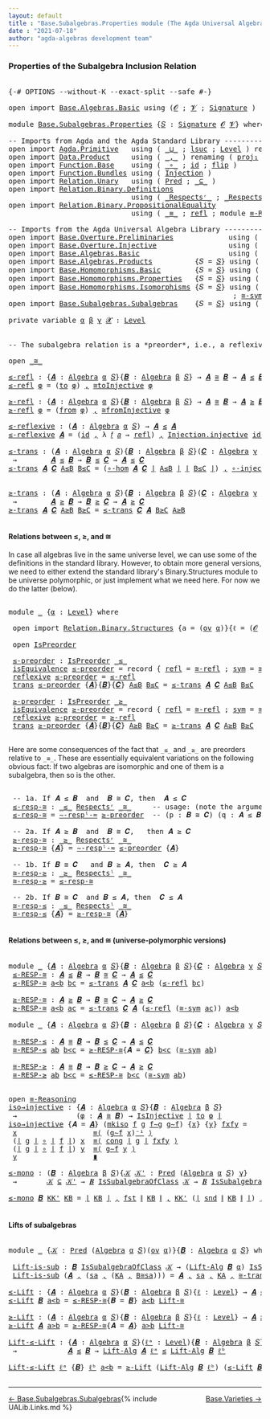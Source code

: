 ```yaml
---
layout: default
title : "Base.Subalgebras.Properties module (The Agda Universal Algebra Library)"
date : "2021-07-18"
author: "agda-algebras development team"
---
```


### <a id="properties-of-the-subalgebra-inclusion-relation">Properties of the Subalgebra Inclusion Relation</a>

<pre class="Agda">

<a id="296" class="Symbol">{-#</a> <a id="300" class="Keyword">OPTIONS</a> <a id="308" class="Pragma">--without-K</a> <a id="320" class="Pragma">--exact-split</a> <a id="334" class="Pragma">--safe</a> <a id="341" class="Symbol">#-}</a>

<a id="346" class="Keyword">open</a> <a id="351" class="Keyword">import</a> <a id="358" href="Base.Algebras.Basic.html" class="Module">Base.Algebras.Basic</a> <a id="378" class="Keyword">using</a> <a id="384" class="Symbol">(</a><a id="385" href="Base.Algebras.Basic.html#1160" class="Generalizable">𝓞</a> <a id="387" class="Symbol">;</a> <a id="389" href="Base.Algebras.Basic.html#1162" class="Generalizable">𝓥</a> <a id="391" class="Symbol">;</a> <a id="393" href="Base.Algebras.Basic.html#3888" class="Function">Signature</a> <a id="403" class="Symbol">)</a>

<a id="406" class="Keyword">module</a> <a id="413" href="Base.Subalgebras.Properties.html" class="Module">Base.Subalgebras.Properties</a> <a id="441" class="Symbol">{</a><a id="442" href="Base.Subalgebras.Properties.html#442" class="Bound">𝑆</a> <a id="444" class="Symbol">:</a> <a id="446" href="Base.Algebras.Basic.html#3888" class="Function">Signature</a> <a id="456" href="Base.Algebras.Basic.html#1160" class="Generalizable">𝓞</a> <a id="458" href="Base.Algebras.Basic.html#1162" class="Generalizable">𝓥</a><a id="459" class="Symbol">}</a> <a id="461" class="Keyword">where</a>

<a id="468" class="Comment">-- Imports from Agda and the Agda Standard Library -------------------------------</a>
<a id="551" class="Keyword">open</a> <a id="556" class="Keyword">import</a> <a id="563" href="Agda.Primitive.html" class="Module">Agda.Primitive</a>   <a id="580" class="Keyword">using</a> <a id="586" class="Symbol">(</a> <a id="588" href="Agda.Primitive.html#810" class="Primitive Operator">_⊔_</a> <a id="592" class="Symbol">;</a> <a id="594" href="Agda.Primitive.html#780" class="Primitive">lsuc</a> <a id="599" class="Symbol">;</a> <a id="601" href="Agda.Primitive.html#597" class="Postulate">Level</a> <a id="607" class="Symbol">)</a> <a id="609" class="Keyword">renaming</a> <a id="618" class="Symbol">(</a> <a id="620" href="Agda.Primitive.html#326" class="Primitive">Set</a> <a id="624" class="Symbol">to</a> <a id="627" class="Primitive">Type</a> <a id="632" class="Symbol">)</a>
<a id="634" class="Keyword">open</a> <a id="639" class="Keyword">import</a> <a id="646" href="Data.Product.html" class="Module">Data.Product</a>     <a id="663" class="Keyword">using</a> <a id="669" class="Symbol">(</a> <a id="671" href="Agda.Builtin.Sigma.html#236" class="InductiveConstructor Operator">_,_</a> <a id="675" class="Symbol">)</a> <a id="677" class="Keyword">renaming</a> <a id="686" class="Symbol">(</a> <a id="688" href="Agda.Builtin.Sigma.html#252" class="Field">proj₁</a> <a id="694" class="Symbol">to</a> <a id="697" class="Field">fst</a> <a id="701" class="Symbol">;</a> <a id="703" href="Agda.Builtin.Sigma.html#264" class="Field">proj₂</a> <a id="709" class="Symbol">to</a> <a id="712" class="Field">snd</a> <a id="716" class="Symbol">)</a>
<a id="718" class="Keyword">open</a> <a id="723" class="Keyword">import</a> <a id="730" href="Function.Base.html" class="Module">Function.Base</a>    <a id="747" class="Keyword">using</a> <a id="753" class="Symbol">(</a> <a id="755" href="Function.Base.html#1031" class="Function Operator">_∘_</a> <a id="759" class="Symbol">;</a> <a id="761" href="Function.Base.html#615" class="Function">id</a> <a id="764" class="Symbol">;</a> <a id="766" href="Function.Base.html#1554" class="Function">flip</a> <a id="771" class="Symbol">)</a>
<a id="773" class="Keyword">open</a> <a id="778" class="Keyword">import</a> <a id="785" href="Function.Bundles.html" class="Module">Function.Bundles</a> <a id="802" class="Keyword">using</a> <a id="808" class="Symbol">(</a> <a id="810" href="Function.Bundles.html#2240" class="Record">Injection</a> <a id="820" class="Symbol">)</a>
<a id="822" class="Keyword">open</a> <a id="827" class="Keyword">import</a> <a id="834" href="Relation.Unary.html" class="Module">Relation.Unary</a>   <a id="851" class="Keyword">using</a> <a id="857" class="Symbol">(</a> <a id="859" href="Relation.Unary.html#1101" class="Function">Pred</a> <a id="864" class="Symbol">;</a> <a id="866" href="Relation.Unary.html#1742" class="Function Operator">_⊆_</a> <a id="870" class="Symbol">)</a>
<a id="872" class="Keyword">open</a> <a id="877" class="Keyword">import</a> <a id="884" href="Relation.Binary.Definitions.html" class="Module">Relation.Binary.Definitions</a>
                             <a id="941" class="Keyword">using</a> <a id="947" class="Symbol">(</a> <a id="949" href="Relation.Binary.Definitions.html#3861" class="Function Operator">_Respectsʳ_</a> <a id="961" class="Symbol">;</a> <a id="963" href="Relation.Binary.Definitions.html#4026" class="Function Operator">_Respectsˡ_</a> <a id="975" class="Symbol">)</a>
<a id="977" class="Keyword">open</a> <a id="982" class="Keyword">import</a> <a id="989" href="Relation.Binary.PropositionalEquality.html" class="Module">Relation.Binary.PropositionalEquality</a>
                             <a id="1056" class="Keyword">using</a> <a id="1062" class="Symbol">(</a> <a id="1064" href="Agda.Builtin.Equality.html#151" class="Datatype Operator">_≡_</a> <a id="1068" class="Symbol">;</a> <a id="1070" href="Agda.Builtin.Equality.html#208" class="InductiveConstructor">refl</a> <a id="1075" class="Symbol">;</a> <a id="1077" class="Keyword">module</a> <a id="1084" href="Relation.Binary.PropositionalEquality.Core.html#2708" class="Module">≡-Reasoning</a> <a id="1096" class="Symbol">;</a> <a id="1098" href="Relation.Binary.PropositionalEquality.Core.html#1130" class="Function">cong</a> <a id="1103" class="Symbol">)</a>

<a id="1106" class="Comment">-- Imports from the Agda Universal Algebra Library --------------------</a>
<a id="1178" class="Keyword">open</a> <a id="1183" class="Keyword">import</a> <a id="1190" href="Base.Overture.Preliminaries.html" class="Module">Base.Overture.Preliminaries</a>             <a id="1230" class="Keyword">using</a> <a id="1236" class="Symbol">(</a> <a id="1238" href="Base.Overture.Preliminaries.html#4402" class="Function Operator">∣_∣</a> <a id="1242" class="Symbol">;</a> <a id="1244" href="Base.Overture.Preliminaries.html#4440" class="Function Operator">∥_∥</a> <a id="1248" class="Symbol">;</a> <a id="1250" href="Base.Overture.Preliminaries.html#4995" class="Function Operator">_⁻¹</a> <a id="1254" class="Symbol">)</a>
<a id="1256" class="Keyword">open</a> <a id="1261" class="Keyword">import</a> <a id="1268" href="Base.Overture.Injective.html" class="Module">Base.Overture.Injective</a>                 <a id="1308" class="Keyword">using</a> <a id="1314" class="Symbol">(</a>  <a id="1317" href="Base.Overture.Injective.html#1165" class="Function">id-is-injective</a> <a id="1333" class="Symbol">;</a> <a id="1335" href="Base.Overture.Injective.html#1280" class="Function">IsInjective</a> <a id="1347" class="Symbol">;</a> <a id="1349" href="Base.Overture.Injective.html#1455" class="Function">∘-injective</a> <a id="1361" class="Symbol">)</a>
<a id="1363" class="Keyword">open</a> <a id="1368" class="Keyword">import</a> <a id="1375" href="Base.Algebras.Basic.html" class="Module">Base.Algebras.Basic</a>                     <a id="1415" class="Keyword">using</a> <a id="1421" class="Symbol">(</a> <a id="1423" href="Base.Algebras.Basic.html#6257" class="Function">Algebra</a> <a id="1431" class="Symbol">;</a> <a id="1433" href="Base.Algebras.Basic.html#10825" class="Function">Lift-Alg</a> <a id="1442" class="Symbol">)</a>
<a id="1444" class="Keyword">open</a> <a id="1449" class="Keyword">import</a> <a id="1456" href="Base.Algebras.Products.html" class="Module">Base.Algebras.Products</a>          <a id="1488" class="Symbol">{</a><a id="1489" class="Argument">𝑆</a> <a id="1491" class="Symbol">=</a> <a id="1493" href="Base.Subalgebras.Properties.html#442" class="Bound">𝑆</a><a id="1494" class="Symbol">}</a> <a id="1496" class="Keyword">using</a> <a id="1502" class="Symbol">(</a> <a id="1504" href="Base.Algebras.Products.html#3165" class="Function">ov</a> <a id="1507" class="Symbol">)</a>
<a id="1509" class="Keyword">open</a> <a id="1514" class="Keyword">import</a> <a id="1521" href="Base.Homomorphisms.Basic.html" class="Module">Base.Homomorphisms.Basic</a>        <a id="1553" class="Symbol">{</a><a id="1554" class="Argument">𝑆</a> <a id="1556" class="Symbol">=</a> <a id="1558" href="Base.Subalgebras.Properties.html#442" class="Bound">𝑆</a><a id="1559" class="Symbol">}</a> <a id="1561" class="Keyword">using</a> <a id="1567" class="Symbol">(</a> <a id="1569" href="Base.Homomorphisms.Basic.html#2573" class="Function">is-homomorphism</a> <a id="1585" class="Symbol">)</a>
<a id="1587" class="Keyword">open</a> <a id="1592" class="Keyword">import</a> <a id="1599" href="Base.Homomorphisms.Properties.html" class="Module">Base.Homomorphisms.Properties</a>   <a id="1631" class="Symbol">{</a><a id="1632" class="Argument">𝑆</a> <a id="1634" class="Symbol">=</a> <a id="1636" href="Base.Subalgebras.Properties.html#442" class="Bound">𝑆</a><a id="1637" class="Symbol">}</a> <a id="1639" class="Keyword">using</a> <a id="1645" class="Symbol">(</a> <a id="1647" href="Base.Homomorphisms.Properties.html#1396" class="Function">∘-hom</a> <a id="1653" class="Symbol">;</a> <a id="1655" href="Base.Homomorphisms.Properties.html#1710" class="Function">∘-is-hom</a> <a id="1664" class="Symbol">)</a>
<a id="1666" class="Keyword">open</a> <a id="1671" class="Keyword">import</a> <a id="1678" href="Base.Homomorphisms.Isomorphisms.html" class="Module">Base.Homomorphisms.Isomorphisms</a> <a id="1710" class="Symbol">{</a><a id="1711" class="Argument">𝑆</a> <a id="1713" class="Symbol">=</a> <a id="1715" href="Base.Subalgebras.Properties.html#442" class="Bound">𝑆</a><a id="1716" class="Symbol">}</a> <a id="1718" class="Keyword">using</a> <a id="1724" class="Symbol">(</a> <a id="1726" href="Base.Homomorphisms.Isomorphisms.html#2378" class="Record Operator">_≅_</a> <a id="1730" class="Symbol">;</a> <a id="1732" href="Base.Homomorphisms.Isomorphisms.html#3545" class="Function">≅toInjective</a> <a id="1745" class="Symbol">;</a> <a id="1747" href="Base.Homomorphisms.Isomorphisms.html#3873" class="Function">≅fromInjective</a> <a id="1762" class="Symbol">;</a> <a id="1764" href="Base.Homomorphisms.Isomorphisms.html#2919" class="Function">≅-refl</a>
                                                     <a id="1824" class="Symbol">;</a> <a id="1826" href="Base.Homomorphisms.Isomorphisms.html#3009" class="Function">≅-sym</a> <a id="1832" class="Symbol">;</a> <a id="1834" href="Base.Homomorphisms.Isomorphisms.html#3098" class="Function">≅-trans</a> <a id="1842" class="Symbol">;</a> <a id="1844" href="Base.Homomorphisms.Isomorphisms.html#4453" class="Function">Lift-≅</a> <a id="1851" class="Symbol">;</a> <a id="1853" href="Base.Homomorphisms.Isomorphisms.html#2472" class="InductiveConstructor">mkiso</a> <a id="1859" class="Symbol">)</a>
<a id="1861" class="Keyword">open</a> <a id="1866" class="Keyword">import</a> <a id="1873" href="Base.Subalgebras.Subalgebras.html" class="Module">Base.Subalgebras.Subalgebras</a>    <a id="1905" class="Symbol">{</a><a id="1906" class="Argument">𝑆</a> <a id="1908" class="Symbol">=</a> <a id="1910" href="Base.Subalgebras.Properties.html#442" class="Bound">𝑆</a><a id="1911" class="Symbol">}</a> <a id="1913" class="Keyword">using</a> <a id="1919" class="Symbol">(</a> <a id="1921" href="Base.Subalgebras.Subalgebras.html#2266" class="Function Operator">_≤_</a> <a id="1925" class="Symbol">;</a> <a id="1927" href="Base.Subalgebras.Subalgebras.html#2419" class="Function Operator">_≥_</a> <a id="1931" class="Symbol">;</a> <a id="1933" href="Base.Subalgebras.Subalgebras.html#5829" class="Function Operator">_IsSubalgebraOfClass_</a> <a id="1955" class="Symbol">)</a>

<a id="1958" class="Keyword">private</a> <a id="1966" class="Keyword">variable</a> <a id="1975" href="Base.Subalgebras.Properties.html#1975" class="Generalizable">α</a> <a id="1977" href="Base.Subalgebras.Properties.html#1977" class="Generalizable">β</a> <a id="1979" href="Base.Subalgebras.Properties.html#1979" class="Generalizable">γ</a> <a id="1981" href="Base.Subalgebras.Properties.html#1981" class="Generalizable">𝓧</a> <a id="1983" class="Symbol">:</a> <a id="1985" href="Agda.Primitive.html#597" class="Postulate">Level</a>


<a id="1993" class="Comment">-- The subalgebra relation is a *preorder*, i.e., a reflexive transitive binary relation.</a>

<a id="2084" class="Keyword">open</a> <a id="2089" href="Base.Homomorphisms.Isomorphisms.html#2378" class="Module Operator">_≅_</a>

<a id="≤-refl"></a><a id="2094" href="Base.Subalgebras.Properties.html#2094" class="Function">≤-refl</a> <a id="2101" class="Symbol">:</a> <a id="2103" class="Symbol">{</a><a id="2104" href="Base.Subalgebras.Properties.html#2104" class="Bound">𝑨</a> <a id="2106" class="Symbol">:</a> <a id="2108" href="Base.Algebras.Basic.html#6257" class="Function">Algebra</a> <a id="2116" href="Base.Subalgebras.Properties.html#1975" class="Generalizable">α</a> <a id="2118" href="Base.Subalgebras.Properties.html#442" class="Bound">𝑆</a><a id="2119" class="Symbol">}{</a><a id="2121" href="Base.Subalgebras.Properties.html#2121" class="Bound">𝑩</a> <a id="2123" class="Symbol">:</a> <a id="2125" href="Base.Algebras.Basic.html#6257" class="Function">Algebra</a> <a id="2133" href="Base.Subalgebras.Properties.html#1977" class="Generalizable">β</a> <a id="2135" href="Base.Subalgebras.Properties.html#442" class="Bound">𝑆</a><a id="2136" class="Symbol">}</a> <a id="2138" class="Symbol">→</a> <a id="2140" href="Base.Subalgebras.Properties.html#2104" class="Bound">𝑨</a> <a id="2142" href="Base.Homomorphisms.Isomorphisms.html#2378" class="Record Operator">≅</a> <a id="2144" href="Base.Subalgebras.Properties.html#2121" class="Bound">𝑩</a> <a id="2146" class="Symbol">→</a> <a id="2148" href="Base.Subalgebras.Properties.html#2104" class="Bound">𝑨</a> <a id="2150" href="Base.Subalgebras.Subalgebras.html#2266" class="Function Operator">≤</a> <a id="2152" href="Base.Subalgebras.Properties.html#2121" class="Bound">𝑩</a>
<a id="2154" href="Base.Subalgebras.Properties.html#2094" class="Function">≤-refl</a> <a id="2161" href="Base.Subalgebras.Properties.html#2161" class="Bound">φ</a> <a id="2163" class="Symbol">=</a> <a id="2165" class="Symbol">(</a><a id="2166" href="Base.Homomorphisms.Isomorphisms.html#2487" class="Field">to</a> <a id="2169" href="Base.Subalgebras.Properties.html#2161" class="Bound">φ</a><a id="2170" class="Symbol">)</a> <a id="2172" href="Agda.Builtin.Sigma.html#236" class="InductiveConstructor Operator">,</a> <a id="2174" href="Base.Homomorphisms.Isomorphisms.html#3545" class="Function">≅toInjective</a> <a id="2187" href="Base.Subalgebras.Properties.html#2161" class="Bound">φ</a>

<a id="≥-refl"></a><a id="2190" href="Base.Subalgebras.Properties.html#2190" class="Function">≥-refl</a> <a id="2197" class="Symbol">:</a> <a id="2199" class="Symbol">{</a><a id="2200" href="Base.Subalgebras.Properties.html#2200" class="Bound">𝑨</a> <a id="2202" class="Symbol">:</a> <a id="2204" href="Base.Algebras.Basic.html#6257" class="Function">Algebra</a> <a id="2212" href="Base.Subalgebras.Properties.html#1975" class="Generalizable">α</a> <a id="2214" href="Base.Subalgebras.Properties.html#442" class="Bound">𝑆</a><a id="2215" class="Symbol">}{</a><a id="2217" href="Base.Subalgebras.Properties.html#2217" class="Bound">𝑩</a> <a id="2219" class="Symbol">:</a> <a id="2221" href="Base.Algebras.Basic.html#6257" class="Function">Algebra</a> <a id="2229" href="Base.Subalgebras.Properties.html#1977" class="Generalizable">β</a> <a id="2231" href="Base.Subalgebras.Properties.html#442" class="Bound">𝑆</a><a id="2232" class="Symbol">}</a> <a id="2234" class="Symbol">→</a> <a id="2236" href="Base.Subalgebras.Properties.html#2200" class="Bound">𝑨</a> <a id="2238" href="Base.Homomorphisms.Isomorphisms.html#2378" class="Record Operator">≅</a> <a id="2240" href="Base.Subalgebras.Properties.html#2217" class="Bound">𝑩</a> <a id="2242" class="Symbol">→</a> <a id="2244" href="Base.Subalgebras.Properties.html#2200" class="Bound">𝑨</a> <a id="2246" href="Base.Subalgebras.Subalgebras.html#2419" class="Function Operator">≥</a> <a id="2248" href="Base.Subalgebras.Properties.html#2217" class="Bound">𝑩</a>
<a id="2250" href="Base.Subalgebras.Properties.html#2190" class="Function">≥-refl</a> <a id="2257" href="Base.Subalgebras.Properties.html#2257" class="Bound">φ</a> <a id="2259" class="Symbol">=</a> <a id="2261" class="Symbol">(</a><a id="2262" href="Base.Homomorphisms.Isomorphisms.html#2502" class="Field">from</a> <a id="2267" href="Base.Subalgebras.Properties.html#2257" class="Bound">φ</a><a id="2268" class="Symbol">)</a> <a id="2270" href="Agda.Builtin.Sigma.html#236" class="InductiveConstructor Operator">,</a> <a id="2272" href="Base.Homomorphisms.Isomorphisms.html#3873" class="Function">≅fromInjective</a> <a id="2287" href="Base.Subalgebras.Properties.html#2257" class="Bound">φ</a>

<a id="≤-reflexive"></a><a id="2290" href="Base.Subalgebras.Properties.html#2290" class="Function">≤-reflexive</a> <a id="2302" class="Symbol">:</a> <a id="2304" class="Symbol">(</a><a id="2305" href="Base.Subalgebras.Properties.html#2305" class="Bound">𝑨</a> <a id="2307" class="Symbol">:</a> <a id="2309" href="Base.Algebras.Basic.html#6257" class="Function">Algebra</a> <a id="2317" href="Base.Subalgebras.Properties.html#1975" class="Generalizable">α</a> <a id="2319" href="Base.Subalgebras.Properties.html#442" class="Bound">𝑆</a><a id="2320" class="Symbol">)</a> <a id="2322" class="Symbol">→</a> <a id="2324" href="Base.Subalgebras.Properties.html#2305" class="Bound">𝑨</a> <a id="2326" href="Base.Subalgebras.Subalgebras.html#2266" class="Function Operator">≤</a> <a id="2328" href="Base.Subalgebras.Properties.html#2305" class="Bound">𝑨</a>
<a id="2330" href="Base.Subalgebras.Properties.html#2290" class="Function">≤-reflexive</a> <a id="2342" href="Base.Subalgebras.Properties.html#2342" class="Bound">𝑨</a> <a id="2344" class="Symbol">=</a> <a id="2346" class="Symbol">(</a><a id="2347" href="Function.Base.html#615" class="Function">id</a> <a id="2350" href="Agda.Builtin.Sigma.html#236" class="InductiveConstructor Operator">,</a> <a id="2352" class="Symbol">λ</a> <a id="2354" href="Base.Subalgebras.Properties.html#2354" class="Bound">𝑓</a> <a id="2356" href="Base.Subalgebras.Properties.html#2356" class="Bound">𝑎</a> <a id="2358" class="Symbol">→</a> <a id="2360" href="Agda.Builtin.Equality.html#208" class="InductiveConstructor">refl</a><a id="2364" class="Symbol">)</a> <a id="2366" href="Agda.Builtin.Sigma.html#236" class="InductiveConstructor Operator">,</a> <a id="2368" href="Function.Bundles.html#2366" class="Field">Injection.injective</a> <a id="2388" href="Base.Overture.Injective.html#1165" class="Function">id-is-injective</a>

<a id="≤-trans"></a><a id="2405" href="Base.Subalgebras.Properties.html#2405" class="Function">≤-trans</a> <a id="2413" class="Symbol">:</a> <a id="2415" class="Symbol">(</a><a id="2416" href="Base.Subalgebras.Properties.html#2416" class="Bound">𝑨</a> <a id="2418" class="Symbol">:</a> <a id="2420" href="Base.Algebras.Basic.html#6257" class="Function">Algebra</a> <a id="2428" href="Base.Subalgebras.Properties.html#1975" class="Generalizable">α</a> <a id="2430" href="Base.Subalgebras.Properties.html#442" class="Bound">𝑆</a><a id="2431" class="Symbol">){</a><a id="2433" href="Base.Subalgebras.Properties.html#2433" class="Bound">𝑩</a> <a id="2435" class="Symbol">:</a> <a id="2437" href="Base.Algebras.Basic.html#6257" class="Function">Algebra</a> <a id="2445" href="Base.Subalgebras.Properties.html#1977" class="Generalizable">β</a> <a id="2447" href="Base.Subalgebras.Properties.html#442" class="Bound">𝑆</a><a id="2448" class="Symbol">}(</a><a id="2450" href="Base.Subalgebras.Properties.html#2450" class="Bound">𝑪</a> <a id="2452" class="Symbol">:</a> <a id="2454" href="Base.Algebras.Basic.html#6257" class="Function">Algebra</a> <a id="2462" href="Base.Subalgebras.Properties.html#1979" class="Generalizable">γ</a> <a id="2464" href="Base.Subalgebras.Properties.html#442" class="Bound">𝑆</a><a id="2465" class="Symbol">)</a>
 <a id="2468" class="Symbol">→</a>        <a id="2477" href="Base.Subalgebras.Properties.html#2416" class="Bound">𝑨</a> <a id="2479" href="Base.Subalgebras.Subalgebras.html#2266" class="Function Operator">≤</a> <a id="2481" href="Base.Subalgebras.Properties.html#2433" class="Bound">𝑩</a> <a id="2483" class="Symbol">→</a> <a id="2485" href="Base.Subalgebras.Properties.html#2433" class="Bound">𝑩</a> <a id="2487" href="Base.Subalgebras.Subalgebras.html#2266" class="Function Operator">≤</a> <a id="2489" href="Base.Subalgebras.Properties.html#2450" class="Bound">𝑪</a> <a id="2491" class="Symbol">→</a> <a id="2493" href="Base.Subalgebras.Properties.html#2416" class="Bound">𝑨</a> <a id="2495" href="Base.Subalgebras.Subalgebras.html#2266" class="Function Operator">≤</a> <a id="2497" href="Base.Subalgebras.Properties.html#2450" class="Bound">𝑪</a>
<a id="2499" href="Base.Subalgebras.Properties.html#2405" class="Function">≤-trans</a> <a id="2507" href="Base.Subalgebras.Properties.html#2507" class="Bound">𝑨</a> <a id="2509" href="Base.Subalgebras.Properties.html#2509" class="Bound">𝑪</a> <a id="2511" href="Base.Subalgebras.Properties.html#2511" class="Bound">A≤B</a> <a id="2515" href="Base.Subalgebras.Properties.html#2515" class="Bound">B≤C</a> <a id="2519" class="Symbol">=</a> <a id="2521" class="Symbol">(</a><a id="2522" href="Base.Homomorphisms.Properties.html#1396" class="Function">∘-hom</a> <a id="2528" href="Base.Subalgebras.Properties.html#2507" class="Bound">𝑨</a> <a id="2530" href="Base.Subalgebras.Properties.html#2509" class="Bound">𝑪</a> <a id="2532" href="Base.Overture.Preliminaries.html#4402" class="Function Operator">∣</a> <a id="2534" href="Base.Subalgebras.Properties.html#2511" class="Bound">A≤B</a> <a id="2538" href="Base.Overture.Preliminaries.html#4402" class="Function Operator">∣</a> <a id="2540" href="Base.Overture.Preliminaries.html#4402" class="Function Operator">∣</a> <a id="2542" href="Base.Subalgebras.Properties.html#2515" class="Bound">B≤C</a> <a id="2546" href="Base.Overture.Preliminaries.html#4402" class="Function Operator">∣</a><a id="2547" class="Symbol">)</a> <a id="2549" href="Agda.Builtin.Sigma.html#236" class="InductiveConstructor Operator">,</a> <a id="2551" href="Base.Overture.Injective.html#1455" class="Function">∘-injective</a> <a id="2563" href="Base.Overture.Preliminaries.html#4440" class="Function Operator">∥</a> <a id="2565" href="Base.Subalgebras.Properties.html#2511" class="Bound">A≤B</a> <a id="2569" href="Base.Overture.Preliminaries.html#4440" class="Function Operator">∥</a> <a id="2571" href="Base.Overture.Preliminaries.html#4440" class="Function Operator">∥</a> <a id="2573" href="Base.Subalgebras.Properties.html#2515" class="Bound">B≤C</a> <a id="2577" href="Base.Overture.Preliminaries.html#4440" class="Function Operator">∥</a>


<a id="≥-trans"></a><a id="2581" href="Base.Subalgebras.Properties.html#2581" class="Function">≥-trans</a> <a id="2589" class="Symbol">:</a> <a id="2591" class="Symbol">(</a><a id="2592" href="Base.Subalgebras.Properties.html#2592" class="Bound">𝑨</a> <a id="2594" class="Symbol">:</a> <a id="2596" href="Base.Algebras.Basic.html#6257" class="Function">Algebra</a> <a id="2604" href="Base.Subalgebras.Properties.html#1975" class="Generalizable">α</a> <a id="2606" href="Base.Subalgebras.Properties.html#442" class="Bound">𝑆</a><a id="2607" class="Symbol">){</a><a id="2609" href="Base.Subalgebras.Properties.html#2609" class="Bound">𝑩</a> <a id="2611" class="Symbol">:</a> <a id="2613" href="Base.Algebras.Basic.html#6257" class="Function">Algebra</a> <a id="2621" href="Base.Subalgebras.Properties.html#1977" class="Generalizable">β</a> <a id="2623" href="Base.Subalgebras.Properties.html#442" class="Bound">𝑆</a><a id="2624" class="Symbol">}(</a><a id="2626" href="Base.Subalgebras.Properties.html#2626" class="Bound">𝑪</a> <a id="2628" class="Symbol">:</a> <a id="2630" href="Base.Algebras.Basic.html#6257" class="Function">Algebra</a> <a id="2638" href="Base.Subalgebras.Properties.html#1979" class="Generalizable">γ</a> <a id="2640" href="Base.Subalgebras.Properties.html#442" class="Bound">𝑆</a><a id="2641" class="Symbol">)</a>
 <a id="2644" class="Symbol">→</a>        <a id="2653" href="Base.Subalgebras.Properties.html#2592" class="Bound">𝑨</a> <a id="2655" href="Base.Subalgebras.Subalgebras.html#2419" class="Function Operator">≥</a> <a id="2657" href="Base.Subalgebras.Properties.html#2609" class="Bound">𝑩</a> <a id="2659" class="Symbol">→</a> <a id="2661" href="Base.Subalgebras.Properties.html#2609" class="Bound">𝑩</a> <a id="2663" href="Base.Subalgebras.Subalgebras.html#2419" class="Function Operator">≥</a> <a id="2665" href="Base.Subalgebras.Properties.html#2626" class="Bound">𝑪</a> <a id="2667" class="Symbol">→</a> <a id="2669" href="Base.Subalgebras.Properties.html#2592" class="Bound">𝑨</a> <a id="2671" href="Base.Subalgebras.Subalgebras.html#2419" class="Function Operator">≥</a> <a id="2673" href="Base.Subalgebras.Properties.html#2626" class="Bound">𝑪</a>
<a id="2675" href="Base.Subalgebras.Properties.html#2581" class="Function">≥-trans</a> <a id="2683" href="Base.Subalgebras.Properties.html#2683" class="Bound">𝑨</a> <a id="2685" href="Base.Subalgebras.Properties.html#2685" class="Bound">𝑪</a> <a id="2687" href="Base.Subalgebras.Properties.html#2687" class="Bound">A≥B</a> <a id="2691" href="Base.Subalgebras.Properties.html#2691" class="Bound">B≥C</a> <a id="2695" class="Symbol">=</a> <a id="2697" href="Base.Subalgebras.Properties.html#2405" class="Function">≤-trans</a> <a id="2705" href="Base.Subalgebras.Properties.html#2685" class="Bound">𝑪</a> <a id="2707" href="Base.Subalgebras.Properties.html#2683" class="Bound">𝑨</a> <a id="2709" href="Base.Subalgebras.Properties.html#2691" class="Bound">B≥C</a> <a id="2713" href="Base.Subalgebras.Properties.html#2687" class="Bound">A≥B</a>

</pre>

#### <a id="relations-between">Relations between ≤, ≥, and ≅</a>

In case all algebras live in the same universe level, we can use some of the definitions
in the standard library. However, to obtain more general versions, we need to either
extend the standard library's Binary.Structures module to be universe polymorphic, or
just implement what we need here.  For now we do the latter (below).

<pre class="Agda">

<a id="3140" class="Keyword">module</a> <a id="3147" href="Base.Subalgebras.Properties.html#3147" class="Module">_</a> <a id="3149" class="Symbol">{</a><a id="3150" href="Base.Subalgebras.Properties.html#3150" class="Bound">α</a> <a id="3152" class="Symbol">:</a> <a id="3154" href="Agda.Primitive.html#597" class="Postulate">Level</a><a id="3159" class="Symbol">}</a> <a id="3161" class="Keyword">where</a>

 <a id="3169" class="Keyword">open</a> <a id="3174" class="Keyword">import</a> <a id="3181" href="Relation.Binary.Structures.html" class="Module">Relation.Binary.Structures</a> <a id="3208" class="Symbol">{</a><a id="3209" class="Argument">a</a> <a id="3211" class="Symbol">=</a> <a id="3213" class="Symbol">(</a><a id="3214" href="Base.Algebras.Products.html#3165" class="Function">ov</a> <a id="3217" href="Base.Subalgebras.Properties.html#3150" class="Bound">α</a><a id="3218" class="Symbol">)}{</a><a id="3221" class="Argument">ℓ</a> <a id="3223" class="Symbol">=</a> <a id="3225" class="Symbol">(</a><a id="3226" href="Base.Subalgebras.Properties.html#456" class="Bound">𝓞</a> <a id="3228" href="Agda.Primitive.html#810" class="Primitive Operator">⊔</a> <a id="3230" href="Base.Subalgebras.Properties.html#458" class="Bound">𝓥</a> <a id="3232" href="Agda.Primitive.html#810" class="Primitive Operator">⊔</a> <a id="3234" href="Base.Subalgebras.Properties.html#3150" class="Bound">α</a><a id="3235" class="Symbol">)}</a> <a id="3238" class="Symbol">(</a><a id="3239" href="Base.Homomorphisms.Isomorphisms.html#2378" class="Record Operator">_≅_</a> <a id="3243" class="Symbol">{</a><a id="3244" href="Base.Subalgebras.Properties.html#3150" class="Bound">α</a><a id="3245" class="Symbol">}{</a><a id="3247" href="Base.Subalgebras.Properties.html#3150" class="Bound">α</a><a id="3248" class="Symbol">})</a>

 <a id="3253" class="Keyword">open</a> <a id="3258" href="Relation.Binary.Structures.html#2163" class="Module">IsPreorder</a>

 <a id="3271" href="Base.Subalgebras.Properties.html#3271" class="Function">≤-preorder</a> <a id="3282" class="Symbol">:</a> <a id="3284" href="Relation.Binary.Structures.html#2163" class="Record">IsPreorder</a> <a id="3295" href="Base.Subalgebras.Subalgebras.html#2266" class="Function Operator">_≤_</a>
 <a id="3300" href="Relation.Binary.Structures.html#2228" class="Field">isEquivalence</a> <a id="3314" href="Base.Subalgebras.Properties.html#3271" class="Function">≤-preorder</a> <a id="3325" class="Symbol">=</a> <a id="3327" class="Keyword">record</a> <a id="3334" class="Symbol">{</a> <a id="3336" href="Relation.Binary.Structures.html#1568" class="Field">refl</a> <a id="3341" class="Symbol">=</a> <a id="3343" href="Base.Homomorphisms.Isomorphisms.html#2919" class="Function">≅-refl</a> <a id="3350" class="Symbol">;</a> <a id="3352" href="Relation.Binary.Structures.html#1594" class="Field">sym</a> <a id="3356" class="Symbol">=</a> <a id="3358" href="Base.Homomorphisms.Isomorphisms.html#3009" class="Function">≅-sym</a> <a id="3364" class="Symbol">;</a> <a id="3366" href="Relation.Binary.Structures.html#1620" class="Field">trans</a> <a id="3372" class="Symbol">=</a> <a id="3374" href="Base.Homomorphisms.Isomorphisms.html#3098" class="Function">≅-trans</a> <a id="3382" class="Symbol">}</a>
 <a id="3385" href="Relation.Binary.Structures.html#2331" class="Field">reflexive</a> <a id="3395" href="Base.Subalgebras.Properties.html#3271" class="Function">≤-preorder</a> <a id="3406" class="Symbol">=</a> <a id="3408" href="Base.Subalgebras.Properties.html#2094" class="Function">≤-refl</a>
 <a id="3416" href="Relation.Binary.Structures.html#2361" class="Field">trans</a> <a id="3422" href="Base.Subalgebras.Properties.html#3271" class="Function">≤-preorder</a> <a id="3433" class="Symbol">{</a><a id="3434" href="Base.Subalgebras.Properties.html#3434" class="Bound">𝑨</a><a id="3435" class="Symbol">}{</a><a id="3437" href="Base.Subalgebras.Properties.html#3437" class="Bound">𝑩</a><a id="3438" class="Symbol">}{</a><a id="3440" href="Base.Subalgebras.Properties.html#3440" class="Bound">𝑪</a><a id="3441" class="Symbol">}</a> <a id="3443" href="Base.Subalgebras.Properties.html#3443" class="Bound">A≤B</a> <a id="3447" href="Base.Subalgebras.Properties.html#3447" class="Bound">B≤C</a> <a id="3451" class="Symbol">=</a> <a id="3453" href="Base.Subalgebras.Properties.html#2405" class="Function">≤-trans</a> <a id="3461" href="Base.Subalgebras.Properties.html#3434" class="Bound">𝑨</a> <a id="3463" href="Base.Subalgebras.Properties.html#3440" class="Bound">𝑪</a> <a id="3465" href="Base.Subalgebras.Properties.html#3443" class="Bound">A≤B</a> <a id="3469" href="Base.Subalgebras.Properties.html#3447" class="Bound">B≤C</a>

 <a id="3475" href="Base.Subalgebras.Properties.html#3475" class="Function">≥-preorder</a> <a id="3486" class="Symbol">:</a> <a id="3488" href="Relation.Binary.Structures.html#2163" class="Record">IsPreorder</a> <a id="3499" href="Base.Subalgebras.Subalgebras.html#2419" class="Function Operator">_≥_</a>
 <a id="3504" href="Relation.Binary.Structures.html#2228" class="Field">isEquivalence</a> <a id="3518" href="Base.Subalgebras.Properties.html#3475" class="Function">≥-preorder</a> <a id="3529" class="Symbol">=</a> <a id="3531" class="Keyword">record</a> <a id="3538" class="Symbol">{</a> <a id="3540" href="Relation.Binary.Structures.html#1568" class="Field">refl</a> <a id="3545" class="Symbol">=</a> <a id="3547" href="Base.Homomorphisms.Isomorphisms.html#2919" class="Function">≅-refl</a> <a id="3554" class="Symbol">;</a> <a id="3556" href="Relation.Binary.Structures.html#1594" class="Field">sym</a> <a id="3560" class="Symbol">=</a> <a id="3562" href="Base.Homomorphisms.Isomorphisms.html#3009" class="Function">≅-sym</a> <a id="3568" class="Symbol">;</a> <a id="3570" href="Relation.Binary.Structures.html#1620" class="Field">trans</a> <a id="3576" class="Symbol">=</a> <a id="3578" href="Base.Homomorphisms.Isomorphisms.html#3098" class="Function">≅-trans</a> <a id="3586" class="Symbol">}</a>
 <a id="3589" href="Relation.Binary.Structures.html#2331" class="Field">reflexive</a> <a id="3599" href="Base.Subalgebras.Properties.html#3475" class="Function">≥-preorder</a> <a id="3610" class="Symbol">=</a> <a id="3612" href="Base.Subalgebras.Properties.html#2190" class="Function">≥-refl</a>
 <a id="3620" href="Relation.Binary.Structures.html#2361" class="Field">trans</a> <a id="3626" href="Base.Subalgebras.Properties.html#3475" class="Function">≥-preorder</a> <a id="3637" class="Symbol">{</a><a id="3638" href="Base.Subalgebras.Properties.html#3638" class="Bound">𝑨</a><a id="3639" class="Symbol">}{</a><a id="3641" href="Base.Subalgebras.Properties.html#3641" class="Bound">𝑩</a><a id="3642" class="Symbol">}{</a><a id="3644" href="Base.Subalgebras.Properties.html#3644" class="Bound">𝑪</a><a id="3645" class="Symbol">}</a> <a id="3647" href="Base.Subalgebras.Properties.html#3647" class="Bound">A≥B</a> <a id="3651" href="Base.Subalgebras.Properties.html#3651" class="Bound">B≥C</a> <a id="3655" class="Symbol">=</a> <a id="3657" href="Base.Subalgebras.Properties.html#2581" class="Function">≥-trans</a> <a id="3665" href="Base.Subalgebras.Properties.html#3638" class="Bound">𝑨</a> <a id="3667" href="Base.Subalgebras.Properties.html#3644" class="Bound">𝑪</a> <a id="3669" href="Base.Subalgebras.Properties.html#3647" class="Bound">A≥B</a> <a id="3673" href="Base.Subalgebras.Properties.html#3651" class="Bound">B≥C</a>

</pre>

Here are some consequences of the fact that `_≤_` and `_≥_` are preorders relative to `_≅_`.
These are essentially equivalent variations on the following obvious fact: If two algebras are isomorphic and one of them is a subalgebra, then so is the other.

<pre class="Agda">

 <a id="3960" class="Comment">-- 1a. If 𝑨 ≤ 𝑩  and  𝑩 ≅ 𝑪, then  𝑨 ≤ 𝑪</a>
 <a id="4002" href="Base.Subalgebras.Properties.html#4002" class="Function">≤-resp-≅</a> <a id="4011" class="Symbol">:</a> <a id="4013" href="Base.Subalgebras.Subalgebras.html#2266" class="Function Operator">_≤_</a> <a id="4017" href="Relation.Binary.Definitions.html#3861" class="Function Operator">Respectsʳ</a> <a id="4027" href="Base.Homomorphisms.Isomorphisms.html#2378" class="Record Operator">_≅_</a>     <a id="4035" class="Comment">-- usage: (note the argument order)</a>
 <a id="4072" href="Base.Subalgebras.Properties.html#4002" class="Function">≤-resp-≅</a> <a id="4081" class="Symbol">=</a> <a id="4083" href="Relation.Binary.Structures.html#2489" class="Function">∼-respˡ-≈</a> <a id="4093" href="Base.Subalgebras.Properties.html#3475" class="Function">≥-preorder</a>  <a id="4105" class="Comment">-- (p : 𝑩 ≅ 𝑪) (q : 𝑨 ≤ 𝑩) → (≤-resp-≅ p q) : 𝑨 ≤ 𝑪</a>

 <a id="4159" class="Comment">-- 2a. If 𝑨 ≥ 𝑩  and  𝑩 ≅ 𝑪,   then 𝑨 ≥ 𝑪</a>
 <a id="4202" href="Base.Subalgebras.Properties.html#4202" class="Function">≥-resp-≅</a> <a id="4211" class="Symbol">:</a> <a id="4213" href="Base.Subalgebras.Subalgebras.html#2419" class="Function Operator">_≥_</a> <a id="4217" href="Relation.Binary.Definitions.html#3861" class="Function Operator">Respectsʳ</a> <a id="4227" href="Base.Homomorphisms.Isomorphisms.html#2378" class="Record Operator">_≅_</a>
 <a id="4232" href="Base.Subalgebras.Properties.html#4202" class="Function">≥-resp-≅</a> <a id="4241" class="Symbol">{</a><a id="4242" href="Base.Subalgebras.Properties.html#4242" class="Bound">𝑨</a><a id="4243" class="Symbol">}</a> <a id="4245" class="Symbol">=</a> <a id="4247" href="Relation.Binary.Structures.html#2489" class="Function">∼-respˡ-≈</a> <a id="4257" href="Base.Subalgebras.Properties.html#3271" class="Function">≤-preorder</a> <a id="4268" class="Symbol">{</a><a id="4269" href="Base.Subalgebras.Properties.html#4242" class="Bound">𝑨</a><a id="4270" class="Symbol">}</a>

 <a id="4274" class="Comment">-- 1b. If 𝑩 ≅ 𝑪   and 𝑩 ≥ 𝑨, then  𝑪 ≥ 𝑨</a>
 <a id="4316" href="Base.Subalgebras.Properties.html#4316" class="Function">≅-resp-≥</a> <a id="4325" class="Symbol">:</a> <a id="4327" href="Base.Subalgebras.Subalgebras.html#2419" class="Function Operator">_≥_</a> <a id="4331" href="Relation.Binary.Definitions.html#4026" class="Function Operator">Respectsˡ</a> <a id="4341" href="Base.Homomorphisms.Isomorphisms.html#2378" class="Record Operator">_≅_</a>
 <a id="4346" href="Base.Subalgebras.Properties.html#4316" class="Function">≅-resp-≥</a> <a id="4355" class="Symbol">=</a> <a id="4357" href="Base.Subalgebras.Properties.html#4002" class="Function">≤-resp-≅</a>

 <a id="4368" class="Comment">-- 2b. If 𝑩 ≅ 𝑪  and 𝑩 ≤ 𝑨, then  𝑪 ≤ 𝑨</a>
 <a id="4409" href="Base.Subalgebras.Properties.html#4409" class="Function">≅-resp-≤</a> <a id="4418" class="Symbol">:</a> <a id="4420" href="Base.Subalgebras.Subalgebras.html#2266" class="Function Operator">_≤_</a> <a id="4424" href="Relation.Binary.Definitions.html#4026" class="Function Operator">Respectsˡ</a> <a id="4434" href="Base.Homomorphisms.Isomorphisms.html#2378" class="Record Operator">_≅_</a>
 <a id="4439" href="Base.Subalgebras.Properties.html#4409" class="Function">≅-resp-≤</a> <a id="4448" class="Symbol">{</a><a id="4449" href="Base.Subalgebras.Properties.html#4449" class="Bound">𝑨</a><a id="4450" class="Symbol">}</a> <a id="4452" class="Symbol">=</a> <a id="4454" href="Base.Subalgebras.Properties.html#4202" class="Function">≥-resp-≅</a> <a id="4463" class="Symbol">{</a><a id="4464" href="Base.Subalgebras.Properties.html#4449" class="Bound">𝑨</a><a id="4465" class="Symbol">}</a>

</pre>

#### <a id="relations-between-polymorphic-versions)">Relations between ≤, ≥, and ≅ (universe-polymorphic versions)</a>

<pre class="Agda">

<a id="4614" class="Keyword">module</a> <a id="4621" href="Base.Subalgebras.Properties.html#4621" class="Module">_</a> <a id="4623" class="Symbol">{</a><a id="4624" href="Base.Subalgebras.Properties.html#4624" class="Bound">𝑨</a> <a id="4626" class="Symbol">:</a> <a id="4628" href="Base.Algebras.Basic.html#6257" class="Function">Algebra</a> <a id="4636" href="Base.Subalgebras.Properties.html#1975" class="Generalizable">α</a> <a id="4638" href="Base.Subalgebras.Properties.html#442" class="Bound">𝑆</a><a id="4639" class="Symbol">}{</a><a id="4641" href="Base.Subalgebras.Properties.html#4641" class="Bound">𝑩</a> <a id="4643" class="Symbol">:</a> <a id="4645" href="Base.Algebras.Basic.html#6257" class="Function">Algebra</a> <a id="4653" href="Base.Subalgebras.Properties.html#1977" class="Generalizable">β</a> <a id="4655" href="Base.Subalgebras.Properties.html#442" class="Bound">𝑆</a><a id="4656" class="Symbol">}{</a><a id="4658" href="Base.Subalgebras.Properties.html#4658" class="Bound">𝑪</a> <a id="4660" class="Symbol">:</a> <a id="4662" href="Base.Algebras.Basic.html#6257" class="Function">Algebra</a> <a id="4670" href="Base.Subalgebras.Properties.html#1979" class="Generalizable">γ</a> <a id="4672" href="Base.Subalgebras.Properties.html#442" class="Bound">𝑆</a><a id="4673" class="Symbol">}</a> <a id="4675" class="Keyword">where</a>
 <a id="4682" href="Base.Subalgebras.Properties.html#4682" class="Function">≤-RESP-≅</a> <a id="4691" class="Symbol">:</a> <a id="4693" href="Base.Subalgebras.Properties.html#4624" class="Bound">𝑨</a> <a id="4695" href="Base.Subalgebras.Subalgebras.html#2266" class="Function Operator">≤</a> <a id="4697" href="Base.Subalgebras.Properties.html#4641" class="Bound">𝑩</a> <a id="4699" class="Symbol">→</a> <a id="4701" href="Base.Subalgebras.Properties.html#4641" class="Bound">𝑩</a> <a id="4703" href="Base.Homomorphisms.Isomorphisms.html#2378" class="Record Operator">≅</a> <a id="4705" href="Base.Subalgebras.Properties.html#4658" class="Bound">𝑪</a> <a id="4707" class="Symbol">→</a> <a id="4709" href="Base.Subalgebras.Properties.html#4624" class="Bound">𝑨</a> <a id="4711" href="Base.Subalgebras.Subalgebras.html#2266" class="Function Operator">≤</a> <a id="4713" href="Base.Subalgebras.Properties.html#4658" class="Bound">𝑪</a>
 <a id="4716" href="Base.Subalgebras.Properties.html#4682" class="Function">≤-RESP-≅</a> <a id="4725" href="Base.Subalgebras.Properties.html#4725" class="Bound">a&lt;b</a> <a id="4729" href="Base.Subalgebras.Properties.html#4729" class="Bound">bc</a> <a id="4732" class="Symbol">=</a> <a id="4734" href="Base.Subalgebras.Properties.html#2405" class="Function">≤-trans</a> <a id="4742" href="Base.Subalgebras.Properties.html#4624" class="Bound">𝑨</a> <a id="4744" href="Base.Subalgebras.Properties.html#4658" class="Bound">𝑪</a> <a id="4746" href="Base.Subalgebras.Properties.html#4725" class="Bound">a&lt;b</a> <a id="4750" class="Symbol">(</a><a id="4751" href="Base.Subalgebras.Properties.html#2094" class="Function">≤-refl</a> <a id="4758" href="Base.Subalgebras.Properties.html#4729" class="Bound">bc</a><a id="4760" class="Symbol">)</a>

 <a id="4764" href="Base.Subalgebras.Properties.html#4764" class="Function">≥-RESP-≅</a> <a id="4773" class="Symbol">:</a> <a id="4775" href="Base.Subalgebras.Properties.html#4624" class="Bound">𝑨</a> <a id="4777" href="Base.Subalgebras.Subalgebras.html#2419" class="Function Operator">≥</a> <a id="4779" href="Base.Subalgebras.Properties.html#4641" class="Bound">𝑩</a> <a id="4781" class="Symbol">→</a> <a id="4783" href="Base.Subalgebras.Properties.html#4641" class="Bound">𝑩</a> <a id="4785" href="Base.Homomorphisms.Isomorphisms.html#2378" class="Record Operator">≅</a> <a id="4787" href="Base.Subalgebras.Properties.html#4658" class="Bound">𝑪</a> <a id="4789" class="Symbol">→</a> <a id="4791" href="Base.Subalgebras.Properties.html#4624" class="Bound">𝑨</a> <a id="4793" href="Base.Subalgebras.Subalgebras.html#2419" class="Function Operator">≥</a> <a id="4795" href="Base.Subalgebras.Properties.html#4658" class="Bound">𝑪</a>
 <a id="4798" href="Base.Subalgebras.Properties.html#4764" class="Function">≥-RESP-≅</a> <a id="4807" href="Base.Subalgebras.Properties.html#4807" class="Bound">a&lt;b</a> <a id="4811" href="Base.Subalgebras.Properties.html#4811" class="Bound">ac</a> <a id="4814" class="Symbol">=</a> <a id="4816" href="Base.Subalgebras.Properties.html#2405" class="Function">≤-trans</a> <a id="4824" href="Base.Subalgebras.Properties.html#4658" class="Bound">𝑪</a> <a id="4826" href="Base.Subalgebras.Properties.html#4624" class="Bound">𝑨</a> <a id="4828" class="Symbol">(</a><a id="4829" href="Base.Subalgebras.Properties.html#2094" class="Function">≤-refl</a> <a id="4836" class="Symbol">(</a><a id="4837" href="Base.Homomorphisms.Isomorphisms.html#3009" class="Function">≅-sym</a> <a id="4843" href="Base.Subalgebras.Properties.html#4811" class="Bound">ac</a><a id="4845" class="Symbol">))</a> <a id="4848" href="Base.Subalgebras.Properties.html#4807" class="Bound">a&lt;b</a>

<a id="4853" class="Keyword">module</a> <a id="4860" href="Base.Subalgebras.Properties.html#4860" class="Module">_</a> <a id="4862" class="Symbol">{</a><a id="4863" href="Base.Subalgebras.Properties.html#4863" class="Bound">𝑨</a> <a id="4865" class="Symbol">:</a> <a id="4867" href="Base.Algebras.Basic.html#6257" class="Function">Algebra</a> <a id="4875" href="Base.Subalgebras.Properties.html#1975" class="Generalizable">α</a> <a id="4877" href="Base.Subalgebras.Properties.html#442" class="Bound">𝑆</a><a id="4878" class="Symbol">}{</a><a id="4880" href="Base.Subalgebras.Properties.html#4880" class="Bound">𝑩</a> <a id="4882" class="Symbol">:</a> <a id="4884" href="Base.Algebras.Basic.html#6257" class="Function">Algebra</a> <a id="4892" href="Base.Subalgebras.Properties.html#1977" class="Generalizable">β</a> <a id="4894" href="Base.Subalgebras.Properties.html#442" class="Bound">𝑆</a><a id="4895" class="Symbol">}{</a><a id="4897" href="Base.Subalgebras.Properties.html#4897" class="Bound">𝑪</a> <a id="4899" class="Symbol">:</a> <a id="4901" href="Base.Algebras.Basic.html#6257" class="Function">Algebra</a> <a id="4909" href="Base.Subalgebras.Properties.html#1979" class="Generalizable">γ</a> <a id="4911" href="Base.Subalgebras.Properties.html#442" class="Bound">𝑆</a><a id="4912" class="Symbol">}</a> <a id="4914" class="Keyword">where</a>

 <a id="4922" href="Base.Subalgebras.Properties.html#4922" class="Function">≅-RESP-≤</a> <a id="4931" class="Symbol">:</a> <a id="4933" href="Base.Subalgebras.Properties.html#4863" class="Bound">𝑨</a> <a id="4935" href="Base.Homomorphisms.Isomorphisms.html#2378" class="Record Operator">≅</a> <a id="4937" href="Base.Subalgebras.Properties.html#4880" class="Bound">𝑩</a> <a id="4939" class="Symbol">→</a> <a id="4941" href="Base.Subalgebras.Properties.html#4880" class="Bound">𝑩</a> <a id="4943" href="Base.Subalgebras.Subalgebras.html#2266" class="Function Operator">≤</a> <a id="4945" href="Base.Subalgebras.Properties.html#4897" class="Bound">𝑪</a> <a id="4947" class="Symbol">→</a> <a id="4949" href="Base.Subalgebras.Properties.html#4863" class="Bound">𝑨</a> <a id="4951" href="Base.Subalgebras.Subalgebras.html#2266" class="Function Operator">≤</a> <a id="4953" href="Base.Subalgebras.Properties.html#4897" class="Bound">𝑪</a>
 <a id="4956" href="Base.Subalgebras.Properties.html#4922" class="Function">≅-RESP-≤</a> <a id="4965" href="Base.Subalgebras.Properties.html#4965" class="Bound">ab</a> <a id="4968" href="Base.Subalgebras.Properties.html#4968" class="Bound">b&lt;c</a> <a id="4972" class="Symbol">=</a> <a id="4974" href="Base.Subalgebras.Properties.html#4764" class="Function">≥-RESP-≅</a><a id="4982" class="Symbol">{</a><a id="4983" class="Argument">𝑨</a> <a id="4985" class="Symbol">=</a> <a id="4987" href="Base.Subalgebras.Properties.html#4897" class="Bound">𝑪</a><a id="4988" class="Symbol">}</a> <a id="4990" href="Base.Subalgebras.Properties.html#4968" class="Bound">b&lt;c</a> <a id="4994" class="Symbol">(</a><a id="4995" href="Base.Homomorphisms.Isomorphisms.html#3009" class="Function">≅-sym</a> <a id="5001" href="Base.Subalgebras.Properties.html#4965" class="Bound">ab</a><a id="5003" class="Symbol">)</a>

 <a id="5007" href="Base.Subalgebras.Properties.html#5007" class="Function">≅-RESP-≥</a> <a id="5016" class="Symbol">:</a> <a id="5018" href="Base.Subalgebras.Properties.html#4863" class="Bound">𝑨</a> <a id="5020" href="Base.Homomorphisms.Isomorphisms.html#2378" class="Record Operator">≅</a> <a id="5022" href="Base.Subalgebras.Properties.html#4880" class="Bound">𝑩</a> <a id="5024" class="Symbol">→</a> <a id="5026" href="Base.Subalgebras.Properties.html#4880" class="Bound">𝑩</a> <a id="5028" href="Base.Subalgebras.Subalgebras.html#2419" class="Function Operator">≥</a> <a id="5030" href="Base.Subalgebras.Properties.html#4897" class="Bound">𝑪</a> <a id="5032" class="Symbol">→</a> <a id="5034" href="Base.Subalgebras.Properties.html#4863" class="Bound">𝑨</a> <a id="5036" href="Base.Subalgebras.Subalgebras.html#2419" class="Function Operator">≥</a> <a id="5038" href="Base.Subalgebras.Properties.html#4897" class="Bound">𝑪</a>
 <a id="5041" href="Base.Subalgebras.Properties.html#5007" class="Function">≅-RESP-≥</a> <a id="5050" href="Base.Subalgebras.Properties.html#5050" class="Bound">ab</a> <a id="5053" href="Base.Subalgebras.Properties.html#5053" class="Bound">b&lt;c</a> <a id="5057" class="Symbol">=</a> <a id="5059" href="Base.Subalgebras.Properties.html#4682" class="Function">≤-RESP-≅</a> <a id="5068" href="Base.Subalgebras.Properties.html#5053" class="Bound">b&lt;c</a> <a id="5072" class="Symbol">(</a><a id="5073" href="Base.Homomorphisms.Isomorphisms.html#3009" class="Function">≅-sym</a> <a id="5079" href="Base.Subalgebras.Properties.html#5050" class="Bound">ab</a><a id="5081" class="Symbol">)</a>


<a id="5085" class="Keyword">open</a> <a id="5090" href="Relation.Binary.PropositionalEquality.Core.html#2708" class="Module">≡-Reasoning</a>
<a id="iso→injective"></a><a id="5102" href="Base.Subalgebras.Properties.html#5102" class="Function">iso→injective</a> <a id="5116" class="Symbol">:</a> <a id="5118" class="Symbol">{</a><a id="5119" href="Base.Subalgebras.Properties.html#5119" class="Bound">𝑨</a> <a id="5121" class="Symbol">:</a> <a id="5123" href="Base.Algebras.Basic.html#6257" class="Function">Algebra</a> <a id="5131" href="Base.Subalgebras.Properties.html#1975" class="Generalizable">α</a> <a id="5133" href="Base.Subalgebras.Properties.html#442" class="Bound">𝑆</a><a id="5134" class="Symbol">}{</a><a id="5136" href="Base.Subalgebras.Properties.html#5136" class="Bound">𝑩</a> <a id="5138" class="Symbol">:</a> <a id="5140" href="Base.Algebras.Basic.html#6257" class="Function">Algebra</a> <a id="5148" href="Base.Subalgebras.Properties.html#1977" class="Generalizable">β</a> <a id="5150" href="Base.Subalgebras.Properties.html#442" class="Bound">𝑆</a><a id="5151" class="Symbol">}</a>
 <a id="5154" class="Symbol">→</a>              <a id="5169" class="Symbol">(</a><a id="5170" href="Base.Subalgebras.Properties.html#5170" class="Bound">φ</a> <a id="5172" class="Symbol">:</a> <a id="5174" href="Base.Subalgebras.Properties.html#5119" class="Bound">𝑨</a> <a id="5176" href="Base.Homomorphisms.Isomorphisms.html#2378" class="Record Operator">≅</a> <a id="5178" href="Base.Subalgebras.Properties.html#5136" class="Bound">𝑩</a><a id="5179" class="Symbol">)</a> <a id="5181" class="Symbol">→</a> <a id="5183" href="Base.Overture.Injective.html#1280" class="Function">IsInjective</a> <a id="5195" href="Base.Overture.Preliminaries.html#4402" class="Function Operator">∣</a> <a id="5197" href="Base.Homomorphisms.Isomorphisms.html#2487" class="Field">to</a> <a id="5200" href="Base.Subalgebras.Properties.html#5170" class="Bound">φ</a> <a id="5202" href="Base.Overture.Preliminaries.html#4402" class="Function Operator">∣</a>
<a id="5204" href="Base.Subalgebras.Properties.html#5102" class="Function">iso→injective</a> <a id="5218" class="Symbol">{</a><a id="5219" class="Argument">𝑨</a> <a id="5221" class="Symbol">=</a> <a id="5223" href="Base.Subalgebras.Properties.html#5223" class="Bound">𝑨</a><a id="5224" class="Symbol">}</a> <a id="5226" class="Symbol">(</a><a id="5227" href="Base.Homomorphisms.Isomorphisms.html#2472" class="InductiveConstructor">mkiso</a> <a id="5233" href="Base.Subalgebras.Properties.html#5233" class="Bound">f</a> <a id="5235" href="Base.Subalgebras.Properties.html#5235" class="Bound">g</a> <a id="5237" href="Base.Subalgebras.Properties.html#5237" class="Bound">f∼g</a> <a id="5241" href="Base.Subalgebras.Properties.html#5241" class="Bound">g∼f</a><a id="5244" class="Symbol">)</a> <a id="5246" class="Symbol">{</a><a id="5247" href="Base.Subalgebras.Properties.html#5247" class="Bound">x</a><a id="5248" class="Symbol">}</a> <a id="5250" class="Symbol">{</a><a id="5251" href="Base.Subalgebras.Properties.html#5251" class="Bound">y</a><a id="5252" class="Symbol">}</a> <a id="5254" href="Base.Subalgebras.Properties.html#5254" class="Bound">fxfy</a> <a id="5259" class="Symbol">=</a>
 <a id="5262" href="Base.Subalgebras.Properties.html#5247" class="Bound">x</a>                  <a id="5281" href="Relation.Binary.PropositionalEquality.Core.html#2923" class="Function">≡⟨</a> <a id="5284" class="Symbol">(</a><a id="5285" href="Base.Subalgebras.Properties.html#5241" class="Bound">g∼f</a> <a id="5289" href="Base.Subalgebras.Properties.html#5247" class="Bound">x</a><a id="5290" class="Symbol">)</a><a id="5291" href="Base.Overture.Preliminaries.html#4995" class="Function Operator">⁻¹</a> <a id="5294" href="Relation.Binary.PropositionalEquality.Core.html#2923" class="Function">⟩</a>
 <a id="5297" class="Symbol">(</a><a id="5298" href="Base.Overture.Preliminaries.html#4402" class="Function Operator">∣</a> <a id="5300" href="Base.Subalgebras.Properties.html#5235" class="Bound">g</a> <a id="5302" href="Base.Overture.Preliminaries.html#4402" class="Function Operator">∣</a> <a id="5304" href="Function.Base.html#1031" class="Function Operator">∘</a> <a id="5306" href="Base.Overture.Preliminaries.html#4402" class="Function Operator">∣</a> <a id="5308" href="Base.Subalgebras.Properties.html#5233" class="Bound">f</a> <a id="5310" href="Base.Overture.Preliminaries.html#4402" class="Function Operator">∣</a><a id="5311" class="Symbol">)</a> <a id="5313" href="Base.Subalgebras.Properties.html#5247" class="Bound">x</a>  <a id="5316" href="Relation.Binary.PropositionalEquality.Core.html#2923" class="Function">≡⟨</a> <a id="5319" href="Relation.Binary.PropositionalEquality.Core.html#1130" class="Function">cong</a> <a id="5324" href="Base.Overture.Preliminaries.html#4402" class="Function Operator">∣</a> <a id="5326" href="Base.Subalgebras.Properties.html#5235" class="Bound">g</a> <a id="5328" href="Base.Overture.Preliminaries.html#4402" class="Function Operator">∣</a> <a id="5330" href="Base.Subalgebras.Properties.html#5254" class="Bound">fxfy</a> <a id="5335" href="Relation.Binary.PropositionalEquality.Core.html#2923" class="Function">⟩</a>
 <a id="5338" class="Symbol">(</a><a id="5339" href="Base.Overture.Preliminaries.html#4402" class="Function Operator">∣</a> <a id="5341" href="Base.Subalgebras.Properties.html#5235" class="Bound">g</a> <a id="5343" href="Base.Overture.Preliminaries.html#4402" class="Function Operator">∣</a> <a id="5345" href="Function.Base.html#1031" class="Function Operator">∘</a> <a id="5347" href="Base.Overture.Preliminaries.html#4402" class="Function Operator">∣</a> <a id="5349" href="Base.Subalgebras.Properties.html#5233" class="Bound">f</a> <a id="5351" href="Base.Overture.Preliminaries.html#4402" class="Function Operator">∣</a><a id="5352" class="Symbol">)</a> <a id="5354" href="Base.Subalgebras.Properties.html#5251" class="Bound">y</a>  <a id="5357" href="Relation.Binary.PropositionalEquality.Core.html#2923" class="Function">≡⟨</a> <a id="5360" href="Base.Subalgebras.Properties.html#5241" class="Bound">g∼f</a> <a id="5364" href="Base.Subalgebras.Properties.html#5251" class="Bound">y</a> <a id="5366" href="Relation.Binary.PropositionalEquality.Core.html#2923" class="Function">⟩</a>
 <a id="5369" href="Base.Subalgebras.Properties.html#5251" class="Bound">y</a>                  <a id="5388" href="Relation.Binary.PropositionalEquality.Core.html#3105" class="Function Operator">∎</a>

<a id="≤-mono"></a><a id="5391" href="Base.Subalgebras.Properties.html#5391" class="Function">≤-mono</a> <a id="5398" class="Symbol">:</a> <a id="5400" class="Symbol">(</a><a id="5401" href="Base.Subalgebras.Properties.html#5401" class="Bound">𝑩</a> <a id="5403" class="Symbol">:</a> <a id="5405" href="Base.Algebras.Basic.html#6257" class="Function">Algebra</a> <a id="5413" href="Base.Subalgebras.Properties.html#1977" class="Generalizable">β</a> <a id="5415" href="Base.Subalgebras.Properties.html#442" class="Bound">𝑆</a><a id="5416" class="Symbol">){</a><a id="5418" href="Base.Subalgebras.Properties.html#5418" class="Bound">𝒦</a> <a id="5420" href="Base.Subalgebras.Properties.html#5420" class="Bound">𝒦&#39;</a> <a id="5423" class="Symbol">:</a> <a id="5425" href="Relation.Unary.html#1101" class="Function">Pred</a> <a id="5430" class="Symbol">(</a><a id="5431" href="Base.Algebras.Basic.html#6257" class="Function">Algebra</a> <a id="5439" href="Base.Subalgebras.Properties.html#1975" class="Generalizable">α</a> <a id="5441" href="Base.Subalgebras.Properties.html#442" class="Bound">𝑆</a><a id="5442" class="Symbol">)</a> <a id="5444" href="Base.Subalgebras.Properties.html#1979" class="Generalizable">γ</a><a id="5445" class="Symbol">}</a>
 <a id="5448" class="Symbol">→</a>       <a id="5456" href="Base.Subalgebras.Properties.html#5418" class="Bound">𝒦</a> <a id="5458" href="Relation.Unary.html#1742" class="Function Operator">⊆</a> <a id="5460" href="Base.Subalgebras.Properties.html#5420" class="Bound">𝒦&#39;</a> <a id="5463" class="Symbol">→</a> <a id="5465" href="Base.Subalgebras.Properties.html#5401" class="Bound">𝑩</a> <a id="5467" href="Base.Subalgebras.Subalgebras.html#5829" class="Function Operator">IsSubalgebraOfClass</a> <a id="5487" href="Base.Subalgebras.Properties.html#5418" class="Bound">𝒦</a> <a id="5489" class="Symbol">→</a> <a id="5491" href="Base.Subalgebras.Properties.html#5401" class="Bound">𝑩</a> <a id="5493" href="Base.Subalgebras.Subalgebras.html#5829" class="Function Operator">IsSubalgebraOfClass</a> <a id="5513" href="Base.Subalgebras.Properties.html#5420" class="Bound">𝒦&#39;</a>

<a id="5517" href="Base.Subalgebras.Properties.html#5391" class="Function">≤-mono</a> <a id="5524" href="Base.Subalgebras.Properties.html#5524" class="Bound">𝑩</a> <a id="5526" href="Base.Subalgebras.Properties.html#5526" class="Bound">KK&#39;</a> <a id="5530" href="Base.Subalgebras.Properties.html#5530" class="Bound">KB</a> <a id="5533" class="Symbol">=</a> <a id="5535" href="Base.Overture.Preliminaries.html#4402" class="Function Operator">∣</a> <a id="5537" href="Base.Subalgebras.Properties.html#5530" class="Bound">KB</a> <a id="5540" href="Base.Overture.Preliminaries.html#4402" class="Function Operator">∣</a> <a id="5542" href="Agda.Builtin.Sigma.html#236" class="InductiveConstructor Operator">,</a> <a id="5544" href="Base.Subalgebras.Properties.html#697" class="Field">fst</a> <a id="5548" href="Base.Overture.Preliminaries.html#4440" class="Function Operator">∥</a> <a id="5550" href="Base.Subalgebras.Properties.html#5530" class="Bound">KB</a> <a id="5553" href="Base.Overture.Preliminaries.html#4440" class="Function Operator">∥</a> <a id="5555" href="Agda.Builtin.Sigma.html#236" class="InductiveConstructor Operator">,</a> <a id="5557" href="Base.Subalgebras.Properties.html#5526" class="Bound">KK&#39;</a> <a id="5561" class="Symbol">(</a><a id="5562" href="Base.Overture.Preliminaries.html#4402" class="Function Operator">∣</a> <a id="5564" href="Base.Subalgebras.Properties.html#712" class="Field">snd</a> <a id="5568" href="Base.Overture.Preliminaries.html#4440" class="Function Operator">∥</a> <a id="5570" href="Base.Subalgebras.Properties.html#5530" class="Bound">KB</a> <a id="5573" href="Base.Overture.Preliminaries.html#4440" class="Function Operator">∥</a> <a id="5575" href="Base.Overture.Preliminaries.html#4402" class="Function Operator">∣</a><a id="5576" class="Symbol">)</a> <a id="5578" href="Agda.Builtin.Sigma.html#236" class="InductiveConstructor Operator">,</a> <a id="5580" href="Base.Overture.Preliminaries.html#4440" class="Function Operator">∥</a> <a id="5582" class="Symbol">(</a><a id="5583" href="Base.Subalgebras.Properties.html#712" class="Field">snd</a> <a id="5587" href="Base.Overture.Preliminaries.html#4440" class="Function Operator">∥</a> <a id="5589" href="Base.Subalgebras.Properties.html#5530" class="Bound">KB</a> <a id="5592" href="Base.Overture.Preliminaries.html#4440" class="Function Operator">∥</a><a id="5593" class="Symbol">)</a> <a id="5595" href="Base.Overture.Preliminaries.html#4440" class="Function Operator">∥</a>

</pre>

#### <a id="lifts-of-subalgebras">Lifts of subalgebras</a>

<pre class="Agda">

<a id="5684" class="Keyword">module</a> <a id="5691" href="Base.Subalgebras.Properties.html#5691" class="Module">_</a> <a id="5693" class="Symbol">{</a><a id="5694" href="Base.Subalgebras.Properties.html#5694" class="Bound">𝒦</a> <a id="5696" class="Symbol">:</a> <a id="5698" href="Relation.Unary.html#1101" class="Function">Pred</a> <a id="5703" class="Symbol">(</a><a id="5704" href="Base.Algebras.Basic.html#6257" class="Function">Algebra</a> <a id="5712" href="Base.Subalgebras.Properties.html#1975" class="Generalizable">α</a> <a id="5714" href="Base.Subalgebras.Properties.html#442" class="Bound">𝑆</a><a id="5715" class="Symbol">)(</a><a id="5717" href="Base.Algebras.Products.html#3165" class="Function">ov</a> <a id="5720" href="Base.Subalgebras.Properties.html#1975" class="Generalizable">α</a><a id="5721" class="Symbol">)}{</a><a id="5724" href="Base.Subalgebras.Properties.html#5724" class="Bound">𝑩</a> <a id="5726" class="Symbol">:</a> <a id="5728" href="Base.Algebras.Basic.html#6257" class="Function">Algebra</a> <a id="5736" href="Base.Subalgebras.Properties.html#1975" class="Generalizable">α</a> <a id="5738" href="Base.Subalgebras.Properties.html#442" class="Bound">𝑆</a><a id="5739" class="Symbol">}</a> <a id="5741" class="Keyword">where</a>

 <a id="5749" href="Base.Subalgebras.Properties.html#5749" class="Function">Lift-is-sub</a> <a id="5761" class="Symbol">:</a> <a id="5763" href="Base.Subalgebras.Properties.html#5724" class="Bound">𝑩</a> <a id="5765" href="Base.Subalgebras.Subalgebras.html#5829" class="Function Operator">IsSubalgebraOfClass</a> <a id="5785" href="Base.Subalgebras.Properties.html#5694" class="Bound">𝒦</a> <a id="5787" class="Symbol">→</a> <a id="5789" class="Symbol">(</a><a id="5790" href="Base.Algebras.Basic.html#10825" class="Function">Lift-Alg</a> <a id="5799" href="Base.Subalgebras.Properties.html#5724" class="Bound">𝑩</a> <a id="5801" href="Base.Subalgebras.Properties.html#5712" class="Bound">α</a><a id="5802" class="Symbol">)</a> <a id="5804" href="Base.Subalgebras.Subalgebras.html#5829" class="Function Operator">IsSubalgebraOfClass</a> <a id="5824" href="Base.Subalgebras.Properties.html#5694" class="Bound">𝒦</a>
 <a id="5827" href="Base.Subalgebras.Properties.html#5749" class="Function">Lift-is-sub</a> <a id="5839" class="Symbol">(</a><a id="5840" href="Base.Subalgebras.Properties.html#5840" class="Bound">𝑨</a> <a id="5842" href="Agda.Builtin.Sigma.html#236" class="InductiveConstructor Operator">,</a> <a id="5844" class="Symbol">(</a><a id="5845" href="Base.Subalgebras.Properties.html#5845" class="Bound">sa</a> <a id="5848" href="Agda.Builtin.Sigma.html#236" class="InductiveConstructor Operator">,</a> <a id="5850" class="Symbol">(</a><a id="5851" href="Base.Subalgebras.Properties.html#5851" class="Bound">KA</a> <a id="5854" href="Agda.Builtin.Sigma.html#236" class="InductiveConstructor Operator">,</a> <a id="5856" href="Base.Subalgebras.Properties.html#5856" class="Bound">B≅sa</a><a id="5860" class="Symbol">)))</a> <a id="5864" class="Symbol">=</a> <a id="5866" href="Base.Subalgebras.Properties.html#5840" class="Bound">𝑨</a> <a id="5868" href="Agda.Builtin.Sigma.html#236" class="InductiveConstructor Operator">,</a> <a id="5870" href="Base.Subalgebras.Properties.html#5845" class="Bound">sa</a> <a id="5873" href="Agda.Builtin.Sigma.html#236" class="InductiveConstructor Operator">,</a> <a id="5875" href="Base.Subalgebras.Properties.html#5851" class="Bound">KA</a> <a id="5878" href="Agda.Builtin.Sigma.html#236" class="InductiveConstructor Operator">,</a> <a id="5880" href="Base.Homomorphisms.Isomorphisms.html#3098" class="Function">≅-trans</a> <a id="5888" class="Symbol">(</a><a id="5889" href="Base.Homomorphisms.Isomorphisms.html#3009" class="Function">≅-sym</a> <a id="5895" href="Base.Homomorphisms.Isomorphisms.html#4453" class="Function">Lift-≅</a><a id="5901" class="Symbol">)</a> <a id="5903" href="Base.Subalgebras.Properties.html#5856" class="Bound">B≅sa</a>

<a id="≤-Lift"></a><a id="5909" href="Base.Subalgebras.Properties.html#5909" class="Function">≤-Lift</a> <a id="5916" class="Symbol">:</a> <a id="5918" class="Symbol">{</a><a id="5919" href="Base.Subalgebras.Properties.html#5919" class="Bound">𝑨</a> <a id="5921" class="Symbol">:</a> <a id="5923" href="Base.Algebras.Basic.html#6257" class="Function">Algebra</a> <a id="5931" href="Base.Subalgebras.Properties.html#1975" class="Generalizable">α</a> <a id="5933" href="Base.Subalgebras.Properties.html#442" class="Bound">𝑆</a><a id="5934" class="Symbol">}(</a><a id="5936" href="Base.Subalgebras.Properties.html#5936" class="Bound">𝑩</a> <a id="5938" class="Symbol">:</a> <a id="5940" href="Base.Algebras.Basic.html#6257" class="Function">Algebra</a> <a id="5948" href="Base.Subalgebras.Properties.html#1977" class="Generalizable">β</a> <a id="5950" href="Base.Subalgebras.Properties.html#442" class="Bound">𝑆</a><a id="5951" class="Symbol">){</a><a id="5953" href="Base.Subalgebras.Properties.html#5953" class="Bound">ℓ</a> <a id="5955" class="Symbol">:</a> <a id="5957" href="Agda.Primitive.html#597" class="Postulate">Level</a><a id="5962" class="Symbol">}</a> <a id="5964" class="Symbol">→</a> <a id="5966" href="Base.Subalgebras.Properties.html#5919" class="Bound">𝑨</a> <a id="5968" href="Base.Subalgebras.Subalgebras.html#2266" class="Function Operator">≤</a> <a id="5970" href="Base.Subalgebras.Properties.html#5936" class="Bound">𝑩</a> <a id="5972" class="Symbol">→</a> <a id="5974" href="Base.Subalgebras.Properties.html#5919" class="Bound">𝑨</a> <a id="5976" href="Base.Subalgebras.Subalgebras.html#2266" class="Function Operator">≤</a> <a id="5978" href="Base.Algebras.Basic.html#10825" class="Function">Lift-Alg</a> <a id="5987" href="Base.Subalgebras.Properties.html#5936" class="Bound">𝑩</a> <a id="5989" href="Base.Subalgebras.Properties.html#5953" class="Bound">ℓ</a>
<a id="5991" href="Base.Subalgebras.Properties.html#5909" class="Function">≤-Lift</a> <a id="5998" href="Base.Subalgebras.Properties.html#5998" class="Bound">𝑩</a> <a id="6000" href="Base.Subalgebras.Properties.html#6000" class="Bound">a&lt;b</a> <a id="6004" class="Symbol">=</a> <a id="6006" href="Base.Subalgebras.Properties.html#4682" class="Function">≤-RESP-≅</a><a id="6014" class="Symbol">{</a><a id="6015" class="Argument">𝑩</a> <a id="6017" class="Symbol">=</a> <a id="6019" href="Base.Subalgebras.Properties.html#5998" class="Bound">𝑩</a><a id="6020" class="Symbol">}</a> <a id="6022" href="Base.Subalgebras.Properties.html#6000" class="Bound">a&lt;b</a> <a id="6026" href="Base.Homomorphisms.Isomorphisms.html#4453" class="Function">Lift-≅</a>

<a id="≥-Lift"></a><a id="6034" href="Base.Subalgebras.Properties.html#6034" class="Function">≥-Lift</a> <a id="6041" class="Symbol">:</a> <a id="6043" class="Symbol">(</a><a id="6044" href="Base.Subalgebras.Properties.html#6044" class="Bound">𝑨</a> <a id="6046" class="Symbol">:</a> <a id="6048" href="Base.Algebras.Basic.html#6257" class="Function">Algebra</a> <a id="6056" href="Base.Subalgebras.Properties.html#1975" class="Generalizable">α</a> <a id="6058" href="Base.Subalgebras.Properties.html#442" class="Bound">𝑆</a><a id="6059" class="Symbol">){</a><a id="6061" href="Base.Subalgebras.Properties.html#6061" class="Bound">𝑩</a> <a id="6063" class="Symbol">:</a> <a id="6065" href="Base.Algebras.Basic.html#6257" class="Function">Algebra</a> <a id="6073" href="Base.Subalgebras.Properties.html#1977" class="Generalizable">β</a> <a id="6075" href="Base.Subalgebras.Properties.html#442" class="Bound">𝑆</a><a id="6076" class="Symbol">}{</a><a id="6078" href="Base.Subalgebras.Properties.html#6078" class="Bound">ℓ</a> <a id="6080" class="Symbol">:</a> <a id="6082" href="Agda.Primitive.html#597" class="Postulate">Level</a><a id="6087" class="Symbol">}</a> <a id="6089" class="Symbol">→</a> <a id="6091" href="Base.Subalgebras.Properties.html#6044" class="Bound">𝑨</a> <a id="6093" href="Base.Subalgebras.Subalgebras.html#2419" class="Function Operator">≥</a> <a id="6095" href="Base.Subalgebras.Properties.html#6061" class="Bound">𝑩</a> <a id="6097" class="Symbol">→</a> <a id="6099" href="Base.Subalgebras.Properties.html#6044" class="Bound">𝑨</a> <a id="6101" href="Base.Subalgebras.Subalgebras.html#2419" class="Function Operator">≥</a> <a id="6103" href="Base.Algebras.Basic.html#10825" class="Function">Lift-Alg</a> <a id="6112" href="Base.Subalgebras.Properties.html#6061" class="Bound">𝑩</a> <a id="6114" href="Base.Subalgebras.Properties.html#6078" class="Bound">ℓ</a>
<a id="6116" href="Base.Subalgebras.Properties.html#6034" class="Function">≥-Lift</a> <a id="6123" href="Base.Subalgebras.Properties.html#6123" class="Bound">𝑨</a> <a id="6125" href="Base.Subalgebras.Properties.html#6125" class="Bound">a&gt;b</a> <a id="6129" class="Symbol">=</a> <a id="6131" href="Base.Subalgebras.Properties.html#4764" class="Function">≥-RESP-≅</a><a id="6139" class="Symbol">{</a><a id="6140" class="Argument">𝑨</a> <a id="6142" class="Symbol">=</a> <a id="6144" href="Base.Subalgebras.Properties.html#6123" class="Bound">𝑨</a><a id="6145" class="Symbol">}</a> <a id="6147" href="Base.Subalgebras.Properties.html#6125" class="Bound">a&gt;b</a> <a id="6151" href="Base.Homomorphisms.Isomorphisms.html#4453" class="Function">Lift-≅</a>

<a id="Lift-≤-Lift"></a><a id="6159" href="Base.Subalgebras.Properties.html#6159" class="Function">Lift-≤-Lift</a> <a id="6171" class="Symbol">:</a> <a id="6173" class="Symbol">{</a><a id="6174" href="Base.Subalgebras.Properties.html#6174" class="Bound">𝑨</a> <a id="6176" class="Symbol">:</a> <a id="6178" href="Base.Algebras.Basic.html#6257" class="Function">Algebra</a> <a id="6186" href="Base.Subalgebras.Properties.html#1975" class="Generalizable">α</a> <a id="6188" href="Base.Subalgebras.Properties.html#442" class="Bound">𝑆</a><a id="6189" class="Symbol">}(</a><a id="6191" href="Base.Subalgebras.Properties.html#6191" class="Bound">ℓᵃ</a> <a id="6194" class="Symbol">:</a> <a id="6196" href="Agda.Primitive.html#597" class="Postulate">Level</a><a id="6201" class="Symbol">){</a><a id="6203" href="Base.Subalgebras.Properties.html#6203" class="Bound">𝑩</a> <a id="6205" class="Symbol">:</a> <a id="6207" href="Base.Algebras.Basic.html#6257" class="Function">Algebra</a> <a id="6215" href="Base.Subalgebras.Properties.html#1977" class="Generalizable">β</a> <a id="6217" href="Base.Subalgebras.Properties.html#442" class="Bound">𝑆</a><a id="6218" class="Symbol">}(</a><a id="6220" href="Base.Subalgebras.Properties.html#6220" class="Bound">ℓᵇ</a> <a id="6223" class="Symbol">:</a> <a id="6225" href="Agda.Primitive.html#597" class="Postulate">Level</a><a id="6230" class="Symbol">)</a>
 <a id="6233" class="Symbol">→</a>            <a id="6246" href="Base.Subalgebras.Properties.html#6174" class="Bound">𝑨</a> <a id="6248" href="Base.Subalgebras.Subalgebras.html#2266" class="Function Operator">≤</a> <a id="6250" href="Base.Subalgebras.Properties.html#6203" class="Bound">𝑩</a> <a id="6252" class="Symbol">→</a> <a id="6254" href="Base.Algebras.Basic.html#10825" class="Function">Lift-Alg</a> <a id="6263" href="Base.Subalgebras.Properties.html#6174" class="Bound">𝑨</a> <a id="6265" href="Base.Subalgebras.Properties.html#6191" class="Bound">ℓᵃ</a> <a id="6268" href="Base.Subalgebras.Subalgebras.html#2266" class="Function Operator">≤</a> <a id="6270" href="Base.Algebras.Basic.html#10825" class="Function">Lift-Alg</a> <a id="6279" href="Base.Subalgebras.Properties.html#6203" class="Bound">𝑩</a> <a id="6281" href="Base.Subalgebras.Properties.html#6220" class="Bound">ℓᵇ</a>

<a id="6285" href="Base.Subalgebras.Properties.html#6159" class="Function">Lift-≤-Lift</a> <a id="6297" href="Base.Subalgebras.Properties.html#6297" class="Bound">ℓᵃ</a> <a id="6300" class="Symbol">{</a><a id="6301" href="Base.Subalgebras.Properties.html#6301" class="Bound">𝑩</a><a id="6302" class="Symbol">}</a> <a id="6304" href="Base.Subalgebras.Properties.html#6304" class="Bound">ℓᵇ</a> <a id="6307" href="Base.Subalgebras.Properties.html#6307" class="Bound">a&lt;b</a> <a id="6311" class="Symbol">=</a> <a id="6313" href="Base.Subalgebras.Properties.html#6034" class="Function">≥-Lift</a> <a id="6320" class="Symbol">(</a><a id="6321" href="Base.Algebras.Basic.html#10825" class="Function">Lift-Alg</a> <a id="6330" href="Base.Subalgebras.Properties.html#6301" class="Bound">𝑩</a> <a id="6332" href="Base.Subalgebras.Properties.html#6304" class="Bound">ℓᵇ</a><a id="6334" class="Symbol">)</a> <a id="6336" class="Symbol">(</a><a id="6337" href="Base.Subalgebras.Properties.html#5909" class="Function">≤-Lift</a> <a id="6344" href="Base.Subalgebras.Properties.html#6301" class="Bound">𝑩</a> <a id="6346" href="Base.Subalgebras.Properties.html#6307" class="Bound">a&lt;b</a><a id="6349" class="Symbol">)</a>

</pre>

---------------------------------

<span style="float:left;">[← Base.Subalgebras.Subalgebras](Base.Subalgebras.Base.Subalgebras.html)</span>
<span style="float:right;">[Base.Varieties →](Base.Varieties.html)</span>

{% include UALib.Links.md %}
